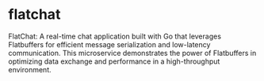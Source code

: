 # flatchat
FlatChat: A real-time chat application built with Go that leverages Flatbuffers for efficient message serialization and low-latency communication. This microservice demonstrates the power of Flatbuffers in optimizing data exchange and performance in a high-throughput environment.
